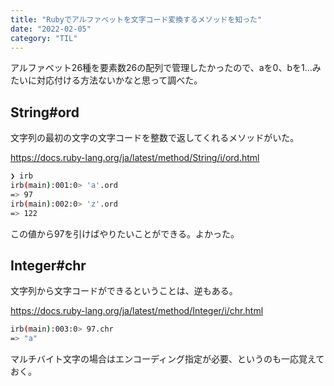 ```yaml
---
title: "Rubyでアルファベットを文字コード変換するメソッドを知った"
date: "2022-02-05"
category: "TIL"
---
```

アルファベット26種を要素数26の配列で管理したかったので、aを0、bを1...みたいに対応付ける方法ないかなと思って調べた。

## String#ord
文字列の最初の文字の文字コードを整数で返してくれるメソッドがいた。

https://docs.ruby-lang.org/ja/latest/method/String/i/ord.html

```bash
❯ irb              
irb(main):001:0> 'a'.ord
=> 97
irb(main):002:0> 'z'.ord
=> 122
```

この値から97を引けばやりたいことができる。よかった。

## Integer#chr
文字列から文字コードができるということは、逆もある。

https://docs.ruby-lang.org/ja/latest/method/Integer/i/chr.html

```bash
irb(main):003:0> 97.chr
=> "a"
```

マルチバイト文字の場合はエンコーディング指定が必要、というのも一応覚えておく。